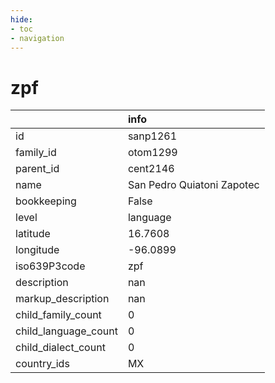 ```yaml
---
hide:
- toc
- navigation
---
```

# zpf
|                      | info                       |
|:---------------------|:---------------------------|
| id                   | sanp1261                   |
| family_id            | otom1299                   |
| parent_id            | cent2146                   |
| name                 | San Pedro Quiatoni Zapotec |
| bookkeeping          | False                      |
| level                | language                   |
| latitude             | 16.7608                    |
| longitude            | -96.0899                   |
| iso639P3code         | zpf                        |
| description          | nan                        |
| markup_description   | nan                        |
| child_family_count   | 0                          |
| child_language_count | 0                          |
| child_dialect_count  | 0                          |
| country_ids          | MX                         |
